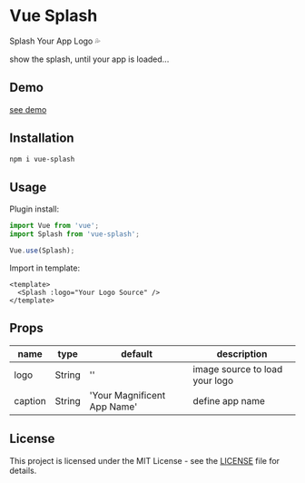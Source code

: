 # Vue Splash
Splash Your App Logo 💦

show the splash, until your app is loaded...


## Demo

[see demo](https://mehdikhoshnevisz.github.io/vue-splash/)

## Installation
```bash
npm i vue-splash
```

## Usage

Plugin install:

```js
import Vue from 'vue';
import Splash from 'vue-splash';

Vue.use(Splash);
```

Import in template:

```vue
<template>
  <Splash :logo="Your Logo Source" />
</template>
```

## Props

| name            | type                             | default                     | description                                                            |
| --------------- | -------------------------------- | --------------------------- | ---------------------------------------------------------------------- |
| logo            | String                           | ''                          | image source to load your logo                                         |
| caption         | String                           | 'Your Magnificent App Name' | define app name                                                        |


## License

This project is licensed under the MIT License - see the [LICENSE](LICENSE) file for details.
